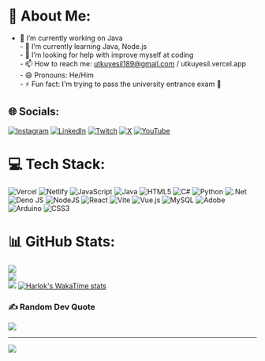 # 💫 About Me:
- 🔭 I’m currently working on Java<br>- 🌱 I’m currently learning Java, Node.js<br>- 🤔 I’m looking for help with improve myself at coding <br>- 📫 How to reach me: utkuyesil189@gmail.com / utkuyesil.vercel.app<br>- 😄 Pronouns: He/Him<br>- ⚡ Fun fact: I'm trying to pass the university entrance exam 🤧


## 🌐 Socials:
[![Instagram](https://img.shields.io/badge/Instagram-%23E4405F.svg?logo=Instagram&logoColor=white)](https://instagram.com/utkysll) [![LinkedIn](https://img.shields.io/badge/LinkedIn-%230077B5.svg?logo=linkedin&logoColor=white)](https://linkedin.com/in/utku-ye%C5%9Fil-095a79325/) [![Twitch](https://img.shields.io/badge/Twitch-%239146FF.svg?logo=Twitch&logoColor=white)](https://twitch.tv/digna_san) [![X](https://img.shields.io/badge/X-black.svg?logo=X&logoColor=white)](https://x.com/UtkuYesil781) [![YouTube](https://img.shields.io/badge/YouTube-%23FF0000.svg?logo=YouTube&logoColor=white)](https://youtube.com/@Bilgisayarmuhendisi_26) 

# 💻 Tech Stack:
![Vercel](https://img.shields.io/badge/vercel-%23000000.svg?style=flat&logo=vercel&logoColor=white) ![Netlify](https://img.shields.io/badge/netlify-%23000000.svg?style=flat&logo=netlify&logoColor=#00C7B7) ![JavaScript](https://img.shields.io/badge/javascript-%23323330.svg?style=flat&logo=javascript&logoColor=%23F7DF1E) ![Java](https://img.shields.io/badge/java-%23ED8B00.svg?style=flat&logo=openjdk&logoColor=white) ![HTML5](https://img.shields.io/badge/html5-%23E34F26.svg?style=flat&logo=html5&logoColor=white) ![C#](https://img.shields.io/badge/c%23-%23239120.svg?style=flat&logo=csharp&logoColor=white) ![Python](https://img.shields.io/badge/python-3670A0?style=flat&logo=python&logoColor=ffdd54) ![.Net](https://img.shields.io/badge/.NET-5C2D91?style=flat&logo=.net&logoColor=white) ![Deno JS](https://img.shields.io/badge/deno%20js-000000?style=flat&logo=deno&logoColor=white) ![NodeJS](https://img.shields.io/badge/node.js-6DA55F?style=flat&logo=node.js&logoColor=white) ![React](https://img.shields.io/badge/react-%2320232a.svg?style=flat&logo=react&logoColor=%2361DAFB) ![Vite](https://img.shields.io/badge/vite-%23646CFF.svg?style=flat&logo=vite&logoColor=white) ![Vue.js](https://img.shields.io/badge/vue.js-%2335495e.svg?style=flat&logo=vuedotjs&logoColor=%234FC08D) ![MySQL](https://img.shields.io/badge/mysql-4479A1.svg?style=flat&logo=mysql&logoColor=white) ![Adobe](https://img.shields.io/badge/adobe-%23FF0000.svg?style=flat&logo=adobe&logoColor=white) ![Arduino](https://img.shields.io/badge/-Arduino-00979D?style=flat&logo=Arduino&logoColor=white) ![CSS3](https://img.shields.io/badge/css3-%231572B6.svg?style=flat&logo=css3&logoColor=white)
# 📊 GitHub Stats:
![](https://github-readme-stats.vercel.app/api?username=UtkYsl&theme=radical&hide_border=false&include_all_commits=true&count_private=true)<br/>
![](https://github-readme-streak-stats.herokuapp.com/?user=UtkYsl&theme=radical&hide_border=false)<br/>
![](https://github-readme-stats.vercel.app/api/top-langs/?username=UtkYsl&theme=radical&hide_border=false&include_all_commits=true&count_private=true&layout=compact)
[![Harlok's WakaTime stats](https://github-readme-stats.vercel.app/api/wakatime?username=UtkYsl)](https://github.com/anuraghazra/github-readme-stats)

### ✍️ Random Dev Quote
![](https://quotes-github-readme.vercel.app/api?type=horizontal&theme=radical)

---
[![](https://visitcount.itsvg.in/api?id=UtkYsl&icon=5&color=4)](https://visitcount.itsvg.in)

<!-- Proudly created with GPRM ( https://gprm.itsvg.in ) -->

